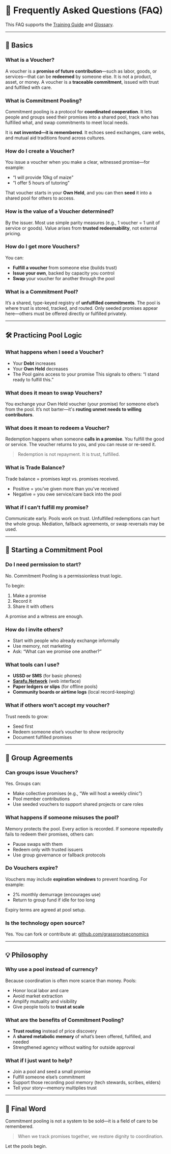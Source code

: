 # 📘 Frequently Asked Questions (FAQ)

This FAQ supports the [Training Guide](/training/) and [Glossary](/glossary/).

---

## 🔰 Basics

### What is a Voucher?
A voucher is a **promise of future contribution**—such as labor, goods, or services—that can be **redeemed** by someone else. It is not a product, asset, or money. A voucher is a **traceable commitment**, issued with trust and fulfilled with care.

### What is Commitment Pooling?
Commitment pooling is a protocol for **coordinated cooperation**. It lets people and groups seed their promises into a shared pool, track who has fulfilled what, and swap commitments to meet local needs.

It is **not invented—it is remembered**. It echoes seed exchanges, care webs, and mutual aid traditions found across cultures.

### How do I create a Voucher?
You issue a voucher when you make a clear, witnessed promise—for example:
- “I will provide 10kg of maize”
- “I offer 5 hours of tutoring”

That voucher starts in your **Own Held**, and you can then **seed** it into a shared pool for others to access.

### How is the value of a Voucher determined?
By the issuer. Most use simple parity measures (e.g., 1 voucher = 1 unit of service or goods). Value arises from **trusted redeemability**, not external pricing.

### How do I get more Vouchers?
You can:
- **Fulfill a voucher** from someone else (builds trust)
- **Issue your own**, backed by capacity you control
- **Swap** your voucher for another through the pool

### What is a Commitment Pool?
It’s a shared, type-keyed registry of **unfulfilled commitments**. The pool is where trust is stored, tracked, and routed. Only seeded promises appear here—others must be offered directly or fulfilled privately.

---

## 🛠 Practicing Pool Logic

### What happens when I seed a Voucher?
- Your **Debt** increases
- Your **Own Held** decreases
- The Pool gains access to your promise
This signals to others: “I stand ready to fulfill this.”

### What does it mean to swap Vouchers?
You exchange your Own Held voucher (your promise) for someone else’s from the pool. It’s not barter—it's **routing unmet needs to willing contributors**.

### What does it mean to redeem a Voucher?
Redemption happens when someone **calls in a promise**. You fulfill the good or service. The voucher returns to you, and you can reuse or re-seed it.

> Redemption is not repayment. It is trust, fulfilled.

### What is Trade Balance?
Trade balance = promises kept vs. promises received.
- Positive = you’ve given more than you’ve received
- Negative = you owe service/care back into the pool

### What if I can’t fulfill my promise?
Communicate early. Pools work on trust. Unfulfilled redemptions can hurt the whole group. Mediation, fallback agreements, or swap reversals may be used.

---

## 🌱 Starting a Commitment Pool

### Do I need permission to start?
No. Commitment Pooling is a permissionless trust logic.

To begin:
1. Make a promise
2. Record it
3. Share it with others

A promise and a witness are enough.

### How do I invite others?
- Start with people who already exchange informally
- Use memory, not marketing
- Ask: “What can we promise one another?”

### What tools can I use?
- **USSD or SMS** (for basic phones)
- **[Sarafu.Network](https://sarafu.network)** (web interface)
- **Paper ledgers or slips** (for offline pools)
- **Community boards or airtime logs** (local record-keeping)

### What if others won’t accept my voucher?
Trust needs to grow:
- Seed first
- Redeem someone else’s voucher to show reciprocity
- Document fulfilled promises

---

## 🤲 Group Agreements

### Can groups issue Vouchers?
Yes. Groups can:
- Make collective promises (e.g., “We will host a weekly clinic”)
- Pool member contributions
- Use seeded vouchers to support shared projects or care roles

### What happens if someone misuses the pool?
Memory protects the pool. Every action is recorded. If someone repeatedly fails to redeem their promises, others can:
- Pause swaps with them
- Redeem only with trusted issuers
- Use group governance or fallback protocols

### Do Vouchers expire?
Vouchers may include **expiration windows** to prevent hoarding. For example:
- 2% monthly demurrage (encourages use)
- Return to group fund if idle for too long

Expiry terms are agreed at pool setup.

### Is the technology open source?
Yes. You can fork or contribute at:
[github.com/grassrootseconomics](https://github.com/grassrootseconomics)

---

## 💡 Philosophy

### Why use a pool instead of currency?
Because coordination is often more scarce than money. Pools:
- Honor local labor and care
- Avoid market extraction
- Amplify mutuality and visibility
- Give people tools to **trust at scale**

### What are the benefits of Commitment Pooling?
- **Trust routing** instead of price discovery
- A **shared metabolic memory** of what’s been offered, fulfilled, and needed
- Strengthened agency without waiting for outside approval

### What if I just want to help?
- Join a pool and seed a small promise
- Fulfill someone else’s commitment
- Support those recording pool memory (tech stewards, scribes, elders)
- Tell your story—memory multiplies trust

---

## 🎯 Final Word

Commitment pooling is not a system to be sold—it is a field of care to be remembered.

> When we track promises together, we restore dignity to coordination.

Let the pools begin.
